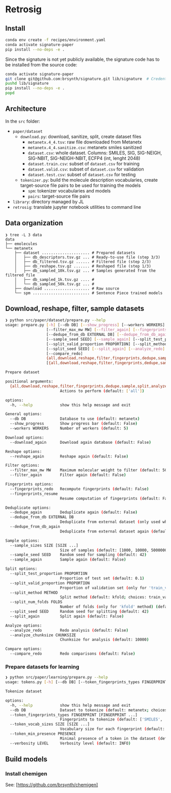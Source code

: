 # Retrosig

## Install

```bash
conda env create -f recipes/environment.yaml
conda activate signature-paper
pip install --no-deps -e .
```

Since the signature is not yet publicly available, the signature code has to be
installed from the source code:

```bash
conda activate signature-paper
git clone git@github.com:brsynth/signature.git lib/signature  # Credentials required
pushd lib/signature
pip install --no-deps -e .
popd
```

## Architecture


In the `src` folder:

- `paper/dataset`
  - `download.py`: download, sanitize, split, create dataset files
    - `metanetx.4_4.tsv`: raw file downloaded from Metanetx
    - `metanetx.4_4.sanitize.csv`: metanetx smiles sanitized
    - `dataset.csv`: whole dataset. Columns: SMILES, SIG, SIG-NEIGH, SIG-NBIT,
      SIG-NEIGH-NBIT, ECFP4 (int, lenght 2048)
    - `dataset.train.csv`: subset of `dataset.csv` for training
    - `dataset.valid.csv`: subset of `dataset.csv` for validation
    - `dataset.test.csv`: subset of `dataset.csv` for testing
  - `tokenizer.py`: build the molecule description vocabularies, create
    target-source file pairs to be used for training the models
    - `spm`: tokenizer vocabularies and models
    - `pairs`: target-source file pairs
- `library`: directory managed by JL
- `retrosig`: translate jupyter notebook utilities to command line

## Data organization

```text
❯ tree -L 3 data
data
├── emolecules
└── metanetx
    ├── dataset ..................... # Prepared datasets
    │   ├── db_descriptors.tsv.gz ... # Ready-to-use file (step 3/3)
    │   ├── db_filtered.tsv.gz ...... # Filtered file (step 2/3)
    │   ├── db_reshape.tsv.gz ....... # Reshaped file (step 1/3)
    │   ├── db_sampled_10k.tsv.gz ... # Samples generated from the filtered file
    │   ├── db_sampled_1k.tsv.gz .... #
    │   └── db_sampled_50k.tsv.gz ... #
    ├── download .................... # Raw source
    └── spm ......................... # Sentence Piece trained models
```

## Download, reshape, filter, sample datasets

```bash
❯ python src/paper/dataset/prepare.py --help
usage: prepare.py [-h] [--db DB] [--show_progress] [--workers WORKERS] [--download_again] [--reshape_again]
                  [--filter_max_mw MW] [--filter_again] [--fingerprints_redo] [--fingerprints_resume] [--dedupe_again]
                  [--dedupe_from_db EXTERNAL DB] [--dedupe_from_db_again] [--sample_sizes SIZE [SIZE ...]]
                  [--sample_seed SEED] [--sample_again] [--split_test_proportion PROPORTION]
                  [--split_valid_proportion PROPORTION] [--split_method METHOD] [--split_num_folds FOLDS]
                  [--split_seed SEED] [--split_again] [--analyze_redo] [--analyze_chunksize CHUNKSIZE]
                  [--compare_redo]
                  {all,download,reshape,filter,fingerprints,dedupe,sample,split,analyze,compare}
                  [{all,download,reshape,filter,fingerprints,dedupe,sample,split,analyze,compare} ...]

Prepare dataset

positional arguments:
  {all,download,reshape,filter,fingerprints,dedupe,sample,split,analyze,compare}
                        Actions to perform (default: ['all'])

options:
  -h, --help            show this help message and exit

General options:
  --db DB               Database to use (default: metanetx)
  --show_progress       Show progress bar (default: False)
  --workers WORKERS     Number of workers (default: 5)

Download options:
  --download_again      Download again database (default: False)

Reshape options:
  --reshape_again       Reshape again (default: False)

Filter options:
  --filter_max_mw MW    Maximum molecular weight to filter (default: 500)
  --filter_again        Filter again (default: False)

Fingerprints options:
  --fingerprints_redo   Recompute fingerprints (default: False)
  --fingerprints_resume
                        Resume computation of fingerprints (default: False)

Deduplicate options:
  --dedupe_again        Deduplicate again (default: False)
  --dedupe_from_db EXTERNAL DB
                        Deduplicate from external dataset (only used when main DB is emolcules, default: metanetx)
  --dedupe_from_db_again
                        Deduplicate from external dataset again (default: False)

Sample options:
  --sample_sizes SIZE [SIZE ...]
                        Size of samples (default: [1000, 10000, 5000000])
  --sample_seed SEED    Random seed for sampling (default: 42)
  --sample_again        Sample again (default: False)

Split options:
  --split_test_proportion PROPORTION
                        Proportion of test set (default: 0.1)
  --split_valid_proportion PROPORTION
                        Proportion of validation set (only for 'train_valid_split' method) (default: 0.1)
  --split_method METHOD
                        Split method (default: kfold; choices: train_valid_split, kfold)
  --split_num_folds FOLDS
                        Number of folds (only for 'kfold' method) (default: 5)
  --split_seed SEED     Random seed for splitting (default: 42)
  --split_again         Split again (default: False)

Analyze options:
  --analyze_redo        Redo analysis (default: False)
  --analyze_chunksize CHUNKSIZE
                        Chunksize for analysis (default: 10000)

Compare options:
  --compare_redo        Redo comparisons (default: False)
```

### Prepare datasets for learning

```bash
❯ python src/paper/learning/prepare.py --help
usage: tokens.py [-h] [--db DB] [--token_fingerprints_types FINGERPRINT [FINGERPRINT ...]] [--token_vocab_sizes SIZE [SIZE ...]] [--token_min_presence PRESENCE] [--verbosity LEVEL]

Tokenize dataset

options:
  -h, --help            show this help message and exit
  --db DB               Dataset to tokenize (default: metanetx; choices: metanetx, emolecules)
  --token_fingerprints_types FINGERPRINT [FINGERPRINT ...]
                        Fingerprints to tokenize (default: ['SMILES', 'SIGNATURE', 'ECFP'])
  --token_vocab_sizes SIZE [SIZE ...]
                        Vocabulary size for each fingerprint (default: {'SMILES': 0, 'SIGNATURE': 0, 'ECFP': 0})
  --token_min_presence PRESENCE
                        Minimal presence of a token in the dataset (default: 0.0001)
  --verbosity LEVEL     Verbosity level (default: INFO)
```

## Build models

### Install chemigen

See: [https://github.com/brsynth/chemigen]
